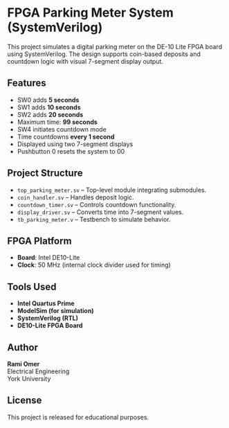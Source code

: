 # FPGA Parking Meter System (SystemVerilog)

This project simulates a digital parking meter on the DE-10 Lite FPGA board using SystemVerilog. The design supports coin-based deposits and countdown logic with visual 7-segment display output.

## Features

- SW0 adds **5 seconds**
- SW1 adds **10 seconds**
- SW2 adds **20 seconds**
- Maximum time: **99 seconds**
- SW4 initiates countdown mode
- Time countdowns **every 1 second**
- Displayed using two 7-segment displays
- Pushbutton 0 resets the system to 00

## Project Structure

- `top_parking_meter.sv` – Top-level module integrating submodules.
- `coin_handler.sv` – Handles deposit logic.
- `countdown_timer.sv` – Controls countdown functionality.
- `display_driver.sv` – Converts time into 7-segment values.
- `tb_parking_meter.v` – Testbench to simulate behavior.

## FPGA Platform
- **Board**: Intel DE10-Lite
- **Clock**: 50 MHz (internal clock divider used for timing)

## Tools Used
- **Intel Quartus Prime**
- **ModelSim (for simulation)**
- **SystemVerilog (RTL)**
- **DE10-Lite FPGA Board**

## Author
**Rami Omer**  
Electrical Engineering  
York University

## License
This project is released for educational purposes.


